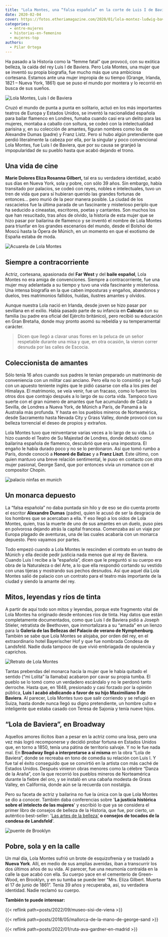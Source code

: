 ```yaml
---
title: "Lola Montes, una “falsa española” en la corte de Luis I de Baviera"
date: 2020-02-04
cover: https://fotos.etheriamagazine.com/2020/01/lola-montez-ludwig-bavaria.jpg
categories: 
  - entre-mujeres
  - historias-en-femenino
  - mujeres-top
authors: 
  - Pilar Ortega
---
```


Ha pasado a la Historia como la “femme fatal” que provocó, con su exótica belleza, la 
caída del rey Luis I de Baviera. Pero Lola Montes, una mujer que se inventó su propia 
biografía, fue mucho más que una ambiciosa cortesana. Estamos ante una mujer impropia de 
su tiempo (Grange, Irlanda, 1821 – Nueva York, 1861) que se puso el mundo por montera y 
lo recorrió en busca de sus sueños. 

![Lola Montes, Luis I de Baviera](https://fotos.etheriamagazine.com/2020/01/lola-montez-ludwig-bavaria.jpg "Lola Montes y Luis I de Baviera.")

Cruzó el mundo de punta a punta en solitario, actuó en los más importantes teatros de 
Europa y Estados Unidos, se inventó la nacionalidad española para bailar flamenco en 
Londres, fumaba cuando casi era un delito para las mujeres, montaba a caballo con 
soltura, se codeó con la intelectualidad parisina y, en su colección de amantes, figuran 
nombres como los de Alexandre Dumas (padre) y Franz Listz. Pero si hubo algún 
pretendiente que perdió literalmente la cabeza por ella, por la singular y poco 
convencional Lola Montes, fue Luis I de Baviera, que por su causa se granjeó la 
impopularidad de su pueblo hasta que acabó dejando el trono. 

## Una vida de cine

**Marie Dolores Eliza Rosanna Gilbert,** tal era su verdadera identidad, acabó sus días 
en Nueva York, sola y pobre, con sólo 39 años. Sin embargo, había transitado por 
palacios, se codeó con reyes, nobles e intelectuales, tuvo un tren de vida que para sí 
hubieran querido las grandes fortunas de entonces... pero murió de la peor manera 
posible. La ciudad de los rascacielos fue la última parada de un fascinante y misterioso 
periplo que ha seducido a cineastas, escritores, poetas y cantantes. Son muchos los que 
han resucitado, tras años de olvido, la historia de esta mujer que se hizo pasar por 
bailarina de flamenco y se inventó el nombre de Lola Montes para triunfar en los grandes 
escenarios del mundo, desde el Bolshoi de Moscú hasta la Ópera de Múnich, en un momento 
en que el exotismo de España estaba de moda. 

![Acuarela de Lola Montes](https://fotos.etheriamagazine.com/2020/01/Lola-Montez-ballet.jpg "Lola Montes logró triunfar en escenarios de todo el mundo.")

## Siempre a contracorriente

Actriz, cortesana, apasionada del **Far West** y del **baile español**, Lola Montes no 
era amiga de convenciones. Siempre a contracorriente, fue una mujer muy adelantada a su 
tiempo y tuvo una vida fascinante y misteriosa. Una intensa biografía en la que caben 
imposturas y engaños, abandonos y duelos, tres matrimonios fallidos, huidas, ilustres 
amantes y olvidos. 

Aunque nuestra Lola nació en Irlanda, desde joven se hizo pasar por sevillana en el 
exilio. Había pasado parte de su infancia en **Calcuta** con su familia (su padre era 
oficial del Ejército británico), pero recibió su educación en Gran Bretaña, donde muy 
pronto asomó su rebeldía y su temperamental carácter. 

> Dicen que llegó a clavar unas flores en la peluca de un señor respetable durante una 
> misa y que, en otra ocasión, la vieron correr desnuda por las calles de Escocia. 

## Coleccionista de amantes

Sólo tenía 16 años cuando sus padres le tenían preparado un matrimonio de conveniencia 
con un militar casi anciano. Pero ella no lo consintió y se fugó con un apuesto teniente 
inglés que le pidió casarse con ella a los pies del Himalaya. El matrimonio, se veía 
venir, fue un fracaso, como lo fueron los otros dos que contrajo después a lo largo de 
su corta vida. Tampoco tuvo suerte con el gran número de amantes que fue acumulando de 
Cádiz a Sevilla, de Londres a Nueva York, de Múnich a París, de Panamá a la Australia 
más profunda. Y hasta en los pueblos mineros de Norteamérica, desde Sacramento hasta 
Nevada City y Grass Valley, donde provocó con su belleza torrencial el deseo de propios 
y extraños. 

Lola Montes tuvo que reinventarse varias veces a lo largo de su vida. Lo hizo cuando el 
Teatro de Su Majestad de Londres, donde debutó como bailarina española de flamenco, 
descubrió que era una impostora. El engaño le había durado poco y no se lo perdonaron. 
Así que tomó rumbo a París, donde conoció a **Honoré de Balzac** y a **Franz Liszt**. 
Este último, con quien mantuvo una breve relación sentimental, le puso en contacto con 
otra mujer pasional, George Sand, que por entonces vivía un romance con el compositor 
Chopin. 

![palacio ninfas en munich](https://fotos.etheriamagazine.com/2020/01/palacio-ninfas-munich.jpg "Palacio de verano de Nymphenburg (Múnich).")

## Un monarca depuesto

La “falsa española” no daba puntada sin hilo y de eso se dio cuenta pronto el escritor 
**Alexandre Dumas** (padre), quien le acusó de ser la desgracia de los hombres que se 
acercaban a ella. Y eso llegó a los oídos de Lola Montes, quien, tras la muerte de uno 
de sus amantes en un duelo, puso pies en polvorosa dejando atrás la capital francesa. 
Comenzaba así un viaje por Europa plagado de aventuras, una de las cuales acabaría con 
un monarca depuesto. Pero vayamos por partes. 

Todo empezó cuando a Lola Montes le rescinden el contrato en un teatro de Múnich y ella 
decide pedir justicia nada menos que al rey de Baviera. Cuando Luis I recibe a la 
“española”, dicen que le preguntó si su cuerpo era obra de la Naturaleza o del Arte, a 
lo que ella respondió cortando su vestido con unas tijeras y mostrando sus pechos 
desnudos. Así que aquel día Lola Montes salió de palacio con un contrato para el teatro 
más importante de la ciudad y siendo la amante del rey. 

## Mitos, leyendas y ríos de tinta

A partir de aquí todo son mitos y leyendas, porque este fragmento vital de Lola Montes 
ha originado desde entonces ríos de tinta. Hay datos que están completamente 
documentados, como que Luis I de Baviera pidió a Joseph Stieler, retratista de 
Beethoven, que inmortalizara a su “amada” en un lienzo para la **Galería de las Bellezas 
del Palacio de verano de Nymphenburg**. También se sabe que Lola Montes se alojaba, por 
orden del rey, en el extraordinario hotel Bayerischer Hof y que fue nombrada Condesa de 
Landsfeld. Nadie duda tampoco de que vivió embriagada de opulencia y caprichos. 

![Retrato de Lola Montes](https://fotos.etheriamagazine.com/2020/01/lola-montez.jpg "Retrato de Lola Montes (1847).")

Tantas prebendas del monarca hacia la mujer que le había quitado el sentido (“mi Lolita” 
la llamaba) acabaron por cavar su propia tumba. El pueblo se lo tomó como un verdadero 
escándalo y no le perdonó tanto derroche. Hasta que, en 1848, presionado y casi forzado 
por la opinión pública, **Luis I acabó abdicando a favor de su hijo Maximiliano II de 
Baviera**. Al parecer, Lola Montes tuvo que salir corriendo y se refugió en Suiza, hasta 
donde nunca llegó su digno pretendiente, un hombre culto e inteligente que estaba casado 
con Teresa de Sajonia y tenía nueve hijos. 

## “Lola de Baviera”, en Broadway

Aquellos amores ilícitos iban a pesar en la actriz como una losa, pero una vez más logró 
recomponerse y decidió probar fortuna en Estados Unidos que, en torno a 1850, tenía una 
pátina de territorio salvaje. Y no le fue nada mal. En **Broadway llegó a interpretarse 
a sí misma** en la obra “Lola de Baviera”, donde se recreaba en tono de comedia su 
relación con Luis I. Y fue tal el éxito conseguido que se convirtió en la artista con 
más caché de Estados Unidos. Después vinieron obras menores como la célebre “Danza de la 
Araña”, con la que recorrió los pueblos mineros de Norteamérica durante la fiebre del 
oro, y se instaló en una cabaña modesta de Grass Valley, en California, donde aún se la 
recuerda con nostalgia. 

Pero su faceta de actriz y bailarina no fue la única con la que Lola Montes se dio a 
conocer. También daba conferencias sobre '**La justicia histórica sobre el intelecto de 
las mujeres**' y escribió lo que ya se considera el primer libro de consejos de belleza 
de la Historia, que fue, por cierto, un auténtico best-seller: '[Las artes de la 
belleza'](https://play.google.com/store/books/author?id=Lola+MONTEZ+%28Countess+von+Landsfeld.%29) 
**o consejos de tocados de la condesa de Landsfeld**'. 

![puente de Brooklyn](https://fotos.etheriamagazine.com/2020/01/puente-brooklyn.jpg "La tumba de Lola Montes se puede visitar en un cementerio de Brooklyn (Nueva York).")

## Pobre, sola y en la calle

Un mal día, Lola Montes sufrió un brote de esquizofrenia y se trasladó a **Nueva York**. 
Allí, en medio de sus amplias avenidas, iban a transcurrir los dos últimos años de su 
vida. Al parecer, fue una neumonía contraída en la calle la que acabó con ella. Su 
cuerpo yace en el cementerio de Green-Wood, en Brooklyn, y en su tumba se puede leer 
“Mrs. Eliza Gilbert. Muerta el 17 de junio de 1861”. Tenía 39 años y recuperaba, así, su 
verdadera identidad. Nadie reclamó su cuerpo. 

**También te puede interesar:** 

{{< reflink path=posts/2022/09/museo-sisi-de-viena >}} 

{{< reflink path=posts/2018/05/mallorca-de-la-mano-de-george-sand >}} 

{{< reflink path=posts/2022/01/ruta-ava-gardner-en-madrid >}}
